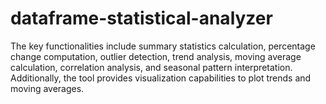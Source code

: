 # dataframe-statistical-analyzer
The key functionalities include summary statistics calculation, percentage change computation, outlier detection, trend analysis, moving average calculation, correlation analysis, and seasonal pattern interpretation. Additionally, the tool provides visualization capabilities to plot trends and moving averages.
